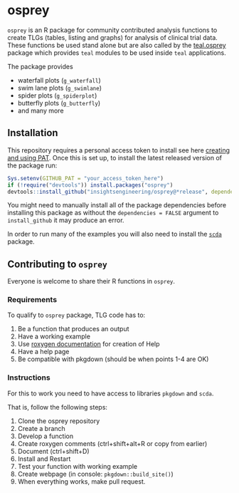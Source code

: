 
# osprey

`osprey` is an R package for community contributed analysis functions to
create TLGs (tables, listing and graphs) for analysis of clinical trial data.
These functions be used stand alone but are also called by the
[teal.osprey](https://github.com/insightsengineering/teal.osprey) package which provides `teal` modules to be used
inside `teal` applications.

The package provides
- waterfall plots (`g_waterfall`)
- swim lane plots (`g_swimlane`)
- spider plots (`g_spiderplot`)
- butterfly plots (`g_butterfly`)
- and many more

## Installation

This repository requires a personal access token to install see here [creating and using PAT](https://docs.github.com/en/github/authenticating-to-github/keeping-your-account-and-data-secure/creating-a-personal-access-token). Once this is set up, to install the latest released version of the package run:

```r
Sys.setenv(GITHUB_PAT = "your_access_token_here")
if (!require("devtools")) install.packages("osprey")
devtools::install_github("insightsengineering/osprey@*release", dependencies = FALSE)
```

You might need to manually install all of the package dependencies before installing this package as without
the `dependencies = FALSE` argument to `install_github` it may produce an error.

In order to run many of the examples you will also need to install the [`scda`](https://github.com/insightsengineering/scda) package.

## Contributing to `osprey`

Everyone is welcome to share their R functions in `osprey`.

### Requirements

To qualify to `osprey` package, TLG code has to:

1. Be a function that produces an output
2. Have a working example
3. Use [roxygen documentation](http://r-pkgs.had.co.nz/man.html) for creation of Help
4. Have a help page
5. Be compatible with pkgdown (should be when points 1-4 are OK)

### Instructions

For this to work you need to have access to libraries `pkgdown` and `scda`.

That is, follow the following steps:

1. Clone the osprey repository
2. Create a branch
3. Develop a function
4. Create roxygen comments (ctrl+shift+alt+R or copy from earlier)
5. Document (ctrl+shift+D)
6. Install and Restart
7. Test your function with working example
8. Create webpage (in console: `pkgdown::build_site()`)
9. When everything works, make pull request.
